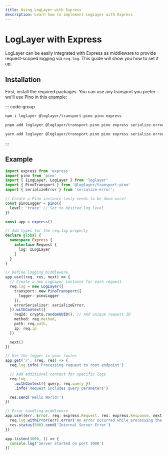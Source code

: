 ```yaml
---
title: Using LogLayer with Express
description: Learn how to implement LogLayer with Express
---
```


# LogLayer with Express

LogLayer can be easily integrated with Express as middleware to provide request-scoped logging via `req.log`. This guide will show you how to set it up.

## Installation

First, install the required packages. You can use any transport you prefer - we'll use Pino in this example:

::: code-group

```sh [npm]
npm i loglayer @loglayer/transport-pino pino express
```

```sh [pnpm]
pnpm add loglayer @loglayer/transport-pino pino express serialize-error
```

```sh [yarn]
yarn add loglayer @loglayer/transport-pino pino express serialize-error
```

:::

## Example

```typescript
import express from 'express'
import pino from 'pino'
import { ILogLayer, LogLayer } from 'loglayer'
import { PinoTransport } from '@loglayer/transport-pino'
import { serializeError } from 'serialize-error';

// Create a Pino instance (only needs to be done once)
const pinoLogger = pino({
  level: 'trace' // Set to desired log level
})

const app = express()

// Add types for the req.log property
declare global {
  namespace Express {
    interface Request {
      log: ILogLayer
    }
  }
}

// Define logging middleware
app.use((req, res, next) => {
  // Create a new LogLayer instance for each request
  req.log = new LogLayer({
    transport: new PinoTransport({
      logger: pinoLogger
    }),
    errorSerializer: serializeError,
  }).withContext({
    reqId: crypto.randomUUID(), // Add unique request ID
    method: req.method,
    path: req.path,
    ip: req.ip
  })

  next()
})

// Use the logger in your routes
app.get('/', (req, res) => {
  req.log.info('Processing request to root endpoint')

  // Add additional context for specific logs
  req.log
    .withContext({ query: req.query })
    .info('Request includes query parameters')

  res.send('Hello World!')
})

// Error handling middleware
app.use((err: Error, req: express.Request, res: express.Response, next: express.NextFunction) => {
  req.log.withError(err).error('An error occurred while processing the request')
  res.status(500).send('Internal Server Error')
})

app.listen(3000, () => {
  console.log('Server started on port 3000')
})
```
